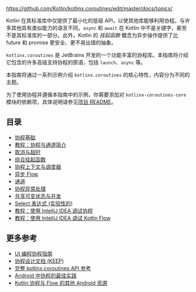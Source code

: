 <contribute-url>https://github.com/Kotlin/kotlinx.coroutines/edit/master/docs/topics/</contribute-url>

[//]: # (title: 协程指南)

Kotlin 在其标准库中仅提供了最小化的低级 API，以使其他库能够利用协程。与许多其他具有类似能力的语言不同，`async` 和 `await` 在 Kotlin 中不是关键字，甚至不是其标准库的一部分。此外，Kotlin 的 _挂起函数_ 概念为异步操作提供了比 future 和 promise 更安全、更不易出错的抽象。

`kotlinx.coroutines` 是 JetBrains 开发的一个功能丰富的协程库。本指南将介绍它包含的许多高级支持协程的原语，包括 `launch`、`async` 等。

本指南将通过一系列示例介绍 `kotlinx.coroutines` 的核心特性，内容分为不同的主题。

为了使用协程并遵循本指南中的示例，你需要添加对 `kotlinx-coroutines-core` 模块的依赖项，具体说明请参见[项目 README](https://github.com/Kotlin/kotlinx.coroutines/blob/master/README.md#using-in-your-projects)。

## 目录

* [协程基础](coroutines-basics.md)
* [教程：协程与通道简介](coroutines-and-channels.md)
* [取消与超时](cancellation-and-timeouts.md)
* [组合挂起函数](composing-suspending-functions.md)
* [协程上下文与调度器](coroutine-context-and-dispatchers.md)
* [异步 Flow](flow.md)
* [通道](channels.md)
* [协程异常处理](exception-handling.md)
* [共享可变状态与并发](shared-mutable-state-and-concurrency.md)
* [Select 表达式 (实验性的)](select-expression.md)
* [教程：使用 IntelliJ IDEA 调试协程](debug-coroutines-with-idea.md)
* [教程：使用 IntelliJ IDEA 调试 Kotlin Flow](debug-flow-with-idea.md)

## 更多参考

* [UI 编程协程指南](https://github.com/Kotlin/kotlinx.coroutines/blob/master/ui/coroutines-guide-ui.md)
* [协程设计文档 (KEEP)](https://github.com/Kotlin/KEEP/blob/master/proposals/coroutines.md)
* [完整 kotlinx.coroutines API 参考](https://kotlinlang.org/api/kotlinx.coroutines/)
* [Android 中协程的最佳实践](https://developer.android.com/kotlin/coroutines/coroutines-best-practices)
* [Kotlin 协程与 Flow 的其他 Android 资源](https://developer.android.com/kotlin/coroutines/additional-resources)